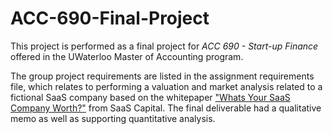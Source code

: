# ACC-690-Final-Project

This project is performed as a final project for *ACC 690 - Start-up Finance* offered in the UWaterloo Master of Accounting program. 

The group project requirements are listed in the assignment requirements file, which relates to performing a valuation and market analysis related to a fictional SaaS company based on the whitepaper ["Whats Your SaaS Company Worth?"](https://github.com/jackyzhu97/ACC-690-Final-Project/files/9098702/Whats-Your-SaaS-Company-Worth-Oct-2019.pdf) from SaaS Capital. The final deliverable had a qualitative memo as well as supporting quantitative analysis.  
